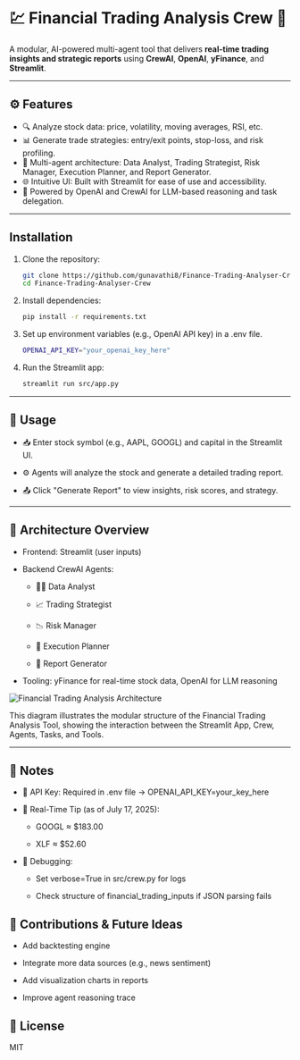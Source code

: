 # 💹 Financial Trading Analysis Crew 🚀

A modular, AI-powered multi-agent tool that delivers **real-time trading insights and strategic reports** using **CrewAI**, **OpenAI**, **yFinance**, and **Streamlit**.

---


## ⚙️ Features
- 🔍 Analyze stock data: price, volatility, moving averages, RSI, etc.
- 📊 Generate trade strategies: entry/exit points, stop-loss, and risk profiling.
- 👥 Multi-agent architecture: Data Analyst, Trading Strategist, Risk Manager, Execution Planner, and Report Generator.
- 🌐 Intuitive UI: Built with Streamlit for ease of use and accessibility.
- 🧠 Powered by OpenAI and CrewAI for LLM-based reasoning and task delegation.

---


## Installation
1. Clone the repository:
   ```bash
   git clone https://github.com/gunavathi8/Finance-Trading-Analyser-Crew.git
   cd Finance-Trading-Analyser-Crew

2. Install dependencies:
   ```bash
   pip install -r requirements.txt

3. Set up environment variables (e.g., OpenAI API key) in a .env file.
   ```bash
   OPENAI_API_KEY="your_openai_key_here"

4. Run the Streamlit app:
   ```bash
   streamlit run src/app.py

---   

## 🧪 Usage
- 📥 Enter stock symbol (e.g., AAPL, GOOGL) and capital in the Streamlit UI.

- ⚙️ Agents will analyze the stock and generate a detailed trading report.

- 📤 Click "Generate Report" to view insights, risk scores, and strategy.

---

## 🧠 Architecture Overview
- Frontend: Streamlit (user inputs)

- Backend CrewAI Agents:

  - 👩‍💼 Data Analyst

  - 📈 Trading Strategist

  - 📉 Risk Manager

  - 🤖 Execution Planner

  - 📄 Report Generator

- Tooling: yFinance for real-time stock data, OpenAI for LLM reasoning

![Financial Trading Analysis Architecture](diagram.png)

This diagram illustrates the modular structure of the Financial Trading Analysis Tool, showing the interaction between the Streamlit App, Crew, Agents, Tasks, and Tools.

---

## 📝 Notes
- 🔑 API Key: Required in .env file → OPENAI_API_KEY=your_key_here

- 📆 Real-Time Tip (as of July 17, 2025):

  - GOOGL ≈ $183.00

  - XLF ≈ $52.60

- 🐛 Debugging:

  - Set verbose=True in src/crew.py for logs

  - Check structure of financial_trading_inputs if JSON parsing fails

## 🤝 Contributions & Future Ideas
- Add backtesting engine

- Integrate more data sources (e.g., news sentiment)

- Add visualization charts in reports

- Improve agent reasoning trace

## 📄 License
MIT


